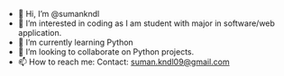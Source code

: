 - 👋 Hi, I’m @sumankndl
- 👀 I’m interested in coding as I am student with major in software/web application.
- 🌱 I’m currently learning Python
- 💞️ I’m looking to collaborate on Python projects.
- 📫 How to reach me: Contact: suman.kndl09@gmail.com 

<!---
sumankndl/sumankndl is a ✨ special ✨ repository because its `README.md` (this file) appears on your GitHub profile.
You can click the Preview link to take a look at your changes.
--->
